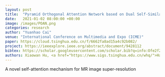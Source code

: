 ```yaml
---
layout: post
title:  "Pyramid Orthogonal Attention Network based on Dual Self-Similarity for Accurate Mr Image Super-Resolution"
date:   2021-01-02 08:00:00 +00:00
image: /images/POAN.png
categories: research
author: "Yuanhao Cai"
venue: "International Conference on Multimedia and Expo (ICME)"
paper: https://cloud.tsinghua.edu.cn/f/6662fa8ad15a4c92b082/
project: https://ieeexplore.ieee.org/abstract/document/9428112
bibtex: https://scholar.googleusercontent.com/scholar.bib?q=info:Ofe2fZC1xZIJ:scholar.google.com/&output=citation&scisdr=CgXzW2SUEPyMrVM62e4:AAGBfm0AAAAAYdk8we61UaBD8BeBXXnKhxx2V6zMEhzC&scisig=AAGBfm0AAAAAYdk8wTpan_uKVjm6K9I1RdXg5EIfPBSz&scisf=4&ct=citation&cd=-1&hl=zh-CN&scfhb=1
authors: Xiaowan Hu, <a href="https://www.sigs.tsinghua.edu.cn/whq/">Haoqian Wang</a>, <strong>Yuanhao Cai </strong>, <a href="https://scholar.google.com/citations?user=xkK4mRUAAAAJ&hl=en">Xiaole Zhao</a>, <a href="https://yulunzhang.com/">Yulun Zhang</a>
---
```

A novel self-attention mechanism for MR image super-resolution